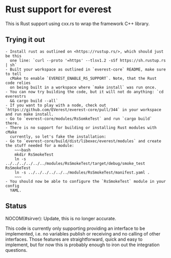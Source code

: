 # Rust support for everest

This is Rust support using cxx.rs to wrap the framework C++ library.

## Trying it out

    - Install rust as outlined on <https://rustup.rs/>, which should just be this
      one line: `curl --proto '=https' --tlsv1.2 -sSf https://sh.rustup.rs | sh`
    - Built your workspace as outlined in `everest-core` README, make sure to tell
      cMake to enable `EVEREST_ENABLE_RS_SUPPORT`. Note, that the Rust code relies
      on being built in a workspace where `make install` was run once.
    - You can now try building the code, but it will not do anything: `cd everestrs
      && cargo build --all`
    - If you want to play with a node, check out `https://github.com/EVerest/everest-core/pull/344` in your workspace and run make install.
    - Go to `everest-core/modules/RsSomkeTest` and run `cargo build` there.
    - There is no support for building or installing Rust modules with cMake
      currently, so let's fake the installation:
    - Go to `everest-core/build/dist/libexec/everest/modules` and create the stuff needed for a module:
        ~~~bash
        mkdir RsSmokeTest
        ln -s ../../../../../../modules/RsSmokeTest/target/debug/smoke_test RsSmokeTest
        ln -s ../../../../../../modules/RsSmokeTest/manifest.yaml . 
        ~~~
    - You should now be able to configure the `RsSmokeTest` module in your config
      YAML.

## Status

NOCOM(#sirver): Update, this is no longer accurate.

This code is currently only supporting providing an interface to be implemented, i.e. no variables publish or receiving and no calling of other interfaces. Those features are straightforward, quick and easy to implement, but for now this is probably enough to iron out the integration questions.
